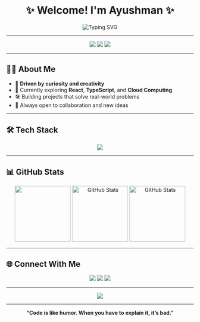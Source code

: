 <!-- Elegant GitHub Profile README -->

<h1 align="center">✨ Welcome! I'm Ayushman ✨</h1>

<p align="center">
  <img src="https://readme-typing-svg.demolab.com?font=Fira+Code&duration=3000&pause=1000&color=36BCF7&center=true&vCenter=true&width=435&lines=Full+Stack+Developer;Open+Source+Enthusiast;Lifelong+Learner;Tech+Explorer" alt="Typing SVG" />
</p>

---

<p align="center">
  <img src="https://img.shields.io/badge/Code%20with-Passion-36BCF7?style=for-the-badge" />
  <img src="https://img.shields.io/badge/Always-Learning-FFD700?style=for-the-badge" />
  <img src="https://img.shields.io/badge/Open%20Source-Friendly-4CAF50?style=for-the-badge" />
</p>

---

## 🧑‍💻 About Me

- 🎯 **Driven by curiosity and creativity**
- 🌱 Currently exploring **React**, **TypeScript**, and **Cloud Computing**
- 🛠️ Building projects that solve real-world problems
- 🤝 Always open to collaboration and new ideas

---

## 🛠️ Tech Stack

<p align="center">
  <img src="https://skillicons.dev/icons?i=js,ts,react,nodejs,python,html,css,git,github,figma" />
</p>

---

## 📊 GitHub Stats

<p align="center">
  <img src="https://github-readme-stats.vercel.app/api/top-langs/?username=ayushman1210&layout=compact&theme=tokyonight" height="150"/>
  <img src="https://github-readme-stats.vercel.app/api?username=ayushman1210&show_icons=true&theme=radical" alt="GitHub Stats" height="150" />
    <img src="https://github-readme-stats.vercel.app/api/wakatime?username=ayushman1210&show_icons=true&theme=tokyonight" alt="GitHub Stats" height="150" />
</p>

---

## 🌐 Connect With Me

<p align="center">
  <a href="mailto:your.email@example.com"><img src="https://img.shields.io/badge/Email-36BCF7?style=for-the-badge&logo=gmail&logoColor=white" /></a>
  <a href="https://www.linkedin.com/in/your-linkedin/"><img src="https://img.shields.io/badge/LinkedIn-0A66C2?style=for-the-badge&logo=linkedin&logoColor=white" /></a>
  <a href="https://twitter.com/your-twitter"><img src="https://img.shields.io/badge/Twitter-1DA1F2?style=for-the-badge&logo=twitter&logoColor=white" /></a>
</p>

---

<p align="center">
  <img src="https://quotes-github-readme.vercel.app/api?type=horizontal&theme=tokyonight" />
</p>

---

<p align="center">
  <b>“Code is like humor. When you have to explain it, it’s bad.”</b>
</p>
